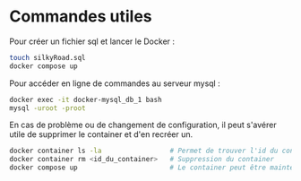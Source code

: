 # Commandes utiles

Pour créer un fichier sql et lancer le Docker : 
```bash
touch silkyRoad.sql
docker compose up
```

Pour accéder en ligne de commandes au serveur mysql :
```bash
docker exec -it docker-mysql_db_1 bash
mysql -uroot -proot

```

En cas de problème ou de changement de configuration, il peut s'avérer utile de supprimer le container et d'en recréer un.
```bash
docker container ls -la                 # Permet de trouver l'id du container
docker container rm <id_du_container>   # Suppression du container
docker compose up                       # Le container peut être maintenant recréer
```